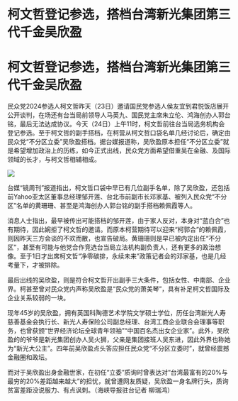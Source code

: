 # 柯文哲登记参选，搭档台湾新光集团第三代千金吴欣盈

# 柯文哲登记参选，搭档台湾新光集团第三代千金吴欣盈

民众党2024参选人柯文哲昨天（23日）邀请国民党参选人侯友宜到君悦饭店展开公开谈判，在场还有台当局前领导人马英九、国民党主席朱立伦、鸿海创办人郭台铭，最后无法达成协议。今天（24日）上午11时，柯文哲前往台当局选务机构会登记参选。至于柯文哲的副手搭档，在柯营从柯文哲口袋名单几经讨论后，确定由民众党“不分区立委”吴欣盈搭档。据台媒报道称，吴欣盈原本担任“不分区立委”就是希望增加政治上的历练，如今正式出线，民众党方面希望借重吴在金融、及国际领域的长才，与柯文哲相辅相成。

![](https://inews.gtimg.com/om_bt/OUVX2-f5kUMlY38jNMmplDrb1KNCzSWa047L0h5UdGFRkAA/1000)

台媒“镜周刊”报道指出，柯文哲口袋中早已有几位副手名单，除了吴欣盈，还包括前Yahoo亚太区董事总经理邹开莲、台北市前副市长邓家基、被列入民众党“不分区”名单的黄珊珊、甚至是鸿海创办人郭台铭的副手搭档赖佩霞等人。

消息人士指出，最早被传出可能搭档的邹开莲，由于家人反对，本身对“蓝白合”也有期待，因此婉拒了柯文哲的邀请。而原本柯营期待可以迎来“柯郭合”的赖佩霞，则因昨天三方会谈的不欢而散，也宣告破局。黄珊珊则是早已被内定出任“不分区”，甚至有可能与他党合作竞选台当局立法机构副负责人，还有更多的政治想像。至于1日才出席柯文哲“净零碳排，永续未来”政策记者会的邓家基，也是几经考量下，才被排除。

最后出线的吴欣盈，则是符合柯文哲开出副手三大条件，包括女性、中南部、企业界。柯甚至曾对民众党内声称吴欣盈是“民众党的萧美琴”，具有补足柯文哲国际及企业关系较弱的一块。

现年45岁的吴欣盈，拥有英国科陶德艺术学院文学硕士学位，历任台湾新光人寿慈善基金会执行长、新光人寿保险公司副总经理、台湾工商企业联合会理事等职务，也曾获颁“世界经济论坛全球青年领袖”“中国百名杰出女企业家”。此外，吴欣盈的的爷爷是新光集团创办人吴火狮，父亲是集团接班人吴东进，因此外界也称她为“新光大公主”。四年前吴欣盈点头答应担任民众党“不分区立委时”，就曾经震撼金融圈和政坛。

而对于吴欣盈出身金融世家，在初任“立委”质询时曾表达对“台湾最富有的20%与最穷的20%差距越来越大”的担忧，就曾遭网友质疑，吴欣盈一身名牌行头，质询贫富差距没说服力、有点讽刺。（海峡导报驻台记者
柳瑞鸿）

